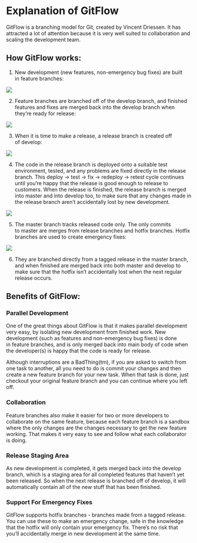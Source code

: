 # **Explanation of GitFlow**
GitFlow is a branching model for Git, created by Vincent Driessen. It has attracted a lot of attention because it is very well suited to collaboration and scaling the development team.

## How GitFlow works:
1.	New development (new features, non-emergency bug fixes) are built in feature branches:

![](GitFlowFeatureBranches.png)

2.	Feature branches are branched off of the develop branch, and finished features and fixes are merged back into the develop branch when they’re ready for release:

![](GitFlowDevelopBranch.png)

3.	When it is time to make a release, a release branch is created off of develop:

![](GitFlowReleaseBranch.png)

4.	The code in the release branch is deployed onto a suitable test environment, tested, and any problems are fixed directly in the release branch. This deploy -> test -> fix -> redeploy -> retest cycle continues until you’re happy that the release is good enough to release to customers.
When the release is finished, the release branch is merged into master and into develop too, to make sure that any changes made in the release branch aren’t accidentally lost by new development.

![](GitFlowMasterBranch.png)

5.	The master branch tracks released code only. The only commits to master are merges from release branches and hotfix branches.
Hotfix branches are used to create emergency fixes:

![](GitFlowHotfixBranch.png)

6.	They are branched directly from a tagged release in the master branch, and when finished are merged back into both master and develop to make sure that the hotfix isn’t accidentally lost when the next regular release occurs.

## Benefits of GitFlow:
### Parallel Development
One of the great things about GitFlow is that it makes parallel development very easy, by isolating new development from finished work. New development (such as features and non-emergency bug fixes) is done in feature branches, and is only merged back into main body of code when the developer(s) is happy that the code is ready for release.

Although interruptions are a BadThing(tm), if you are asked to switch from one task to another, all you need to do is commit your changes and then create a new feature branch for your new task. When that task is done, just checkout your original feature branch and you can continue where you left off.
### Collaboration
Feature branches also make it easier for two or more developers to collaborate on the same feature, because each feature branch is a sandbox where the only changes are the changes necessary to get the new feature working. That makes it very easy to see and follow what each collaborator is doing.
### Release Staging Area
As new development is completed, it gets merged back into the develop branch, which is a staging area for all completed features that haven’t yet been released. So when the next release is branched off of develop, it will automatically contain all of the new stuff that has been finished.
### Support For Emergency Fixes
GitFlow supports hotfix branches - branches made from a tagged release. You can use these to make an emergency change, safe in the knowledge that the hotfix will only contain your emergency fix. There’s no risk that you’ll accidentally merge in new development at the same time.
